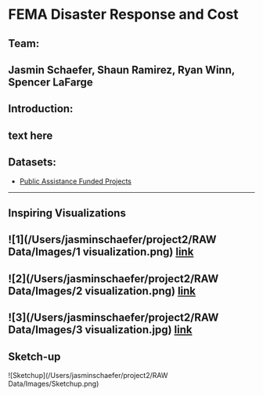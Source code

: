 # FEMA Disaster Response and Cost

## Team: 
Jasmin Schaefer, Shaun Ramirez, Ryan Winn, Spencer LaFarge
---

## Introduction:
text here
---

## Datasets: 
* [Public Assistance Funded Projects](https://www.fema.gov/api/open/v1/PublicAssistanceFundedProjectsDetails.csv)
---

## Inspiring Visualizations
![1](/Users/jasminschaefer/project2/RAW Data/Images/1 visualization.png)
[link](http://fema.maps.arcgis.com/apps/webappviewer/index.html?id=9dd1376492c7418dbc57172cbaaaef68)
---
![2](/Users/jasminschaefer/project2/RAW Data/Images/2 visualization.png)
[link](https://www.fema.gov/data-visualization-public-assistance-program-summary-obligations)
---
![3](/Users/jasminschaefer/project2/RAW Data/Images/3 visualization.jpg)
[link](https://ourworldindata.org/natural-disasters#link-between-poverty-and-deaths-from-natural-disasters)
---

## Sketch-up
![Sketchup](/Users/jasminschaefer/project2/RAW Data/Images/Sketchup.png)
